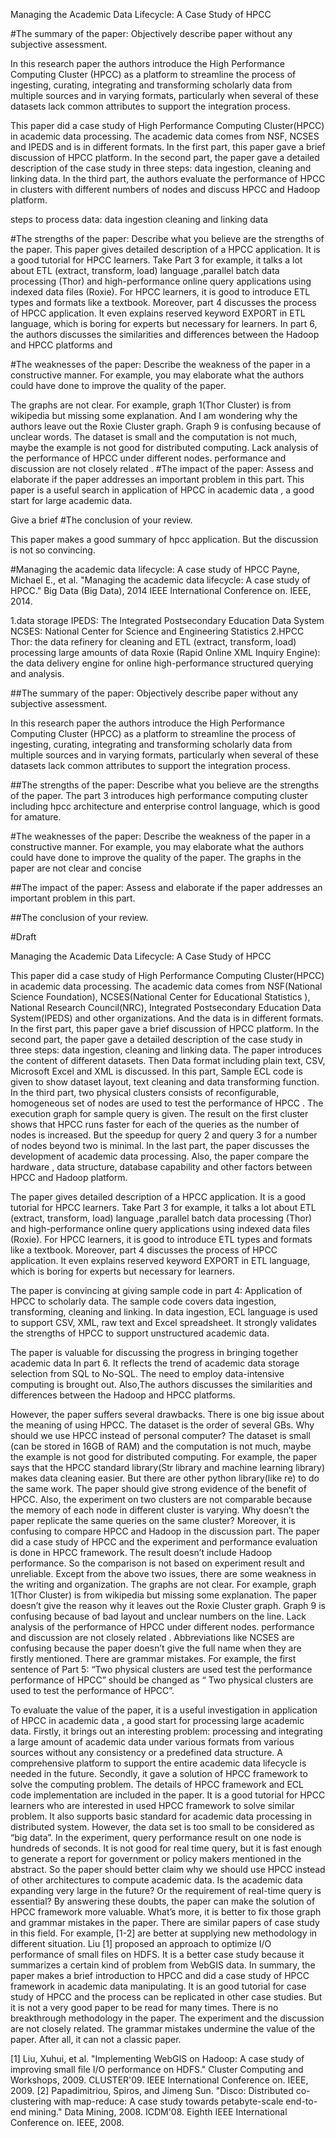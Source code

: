 Managing the Academic Data Lifecycle: A Case Study of HPCC

#The summary of the paper: Objectively describe paper without any subjective assessment.

In this research paper the authors introduce the High Performance Computing Cluster (HPCC) as a platform to streamline the process of ingesting, curating, integrating and transforming scholarly data from multiple sources and in varying formats, particularly when several of these datasets lack common attributes to support the integration process.

This paper did a case study of High Performance Computing Cluster(HPCC) in academic data processing. The academic data comes from NSF, NCSES and IPEDS and is in different formats. In the first part, this paper gave a brief discussion of HPCC platform. In the second part, the paper gave a detailed description of the case study in three steps: data ingestion, cleaning and linking data. In the third part, the authors evaluate the performance of HPCC in clusters with different numbers of nodes and discuss HPCC and Hadoop platform.

steps to process data:
data ingestion
cleaning and linking data


#The strengths of the paper: Describe what you believe are the strengths of the paper.
This paper gives detailed description of a HPCC application. It is a good tutorial for HPCC learners.  Take Part 3 for example, it talks a lot about ETL (extract, transform, load) language ,parallel batch data processing (Thor) and high-performance online query applications using indexed data files (Roxie). For HPCC learners, it is good to introduce ETL types and formats like a textbook. Moreover, part 4 discusses the process of HPCC application. It even explains reserved keyword EXPORT in ETL language, which is boring for experts but necessary for learners.
In part 6, the authors discusses the similarities and differences between the Hadoop and HPCC platforms and 

#The weaknesses of the paper: Describe the weakness of the paper in a constructive manner. For example, you may elaborate what the authors could have done to improve the quality of the paper.

The graphs are not clear. For example, graph 1(Thor Cluster) is from wikipedia but missing some explanation. And I am wondering why the authors leave out the Roxie Cluster graph. Graph 9 is confusing because of unclear words. 
The dataset is small and the computation is not much, maybe the example is not good for distributed computing.
Lack analysis of the performance of HPCC under different nodes.
performance and discussion are not closely related .
#The impact of the paper: Assess and elaborate if the paper addresses an important problem in this part.
This paper is a useful search in application of HPCC in academic data , a good start for large academic data.

Give a brief
#The conclusion of your review.

This paper makes a good summary of hpcc application. But the discussion is not so convincing.


#Managing the academic data lifecycle: A case study of HPCC
Payne, Michael E., et al. "Managing the academic data lifecycle: A case study of HPCC." Big Data (Big Data), 2014 IEEE International Conference on. IEEE, 2014.

1.data storage
IPEDS: The Integrated Postsecondary Education Data System
NCSES: National Center for Science and Engineering Statistics
2.HPCC
Thor: the data refinery for cleaning and ETL (extract, transform, load) processing large amounts of data
Roxie (Rapid Online XML Inquiry Engine): the data delivery engine for online high-performance structured querying and analysis.

##The summary of the paper: Objectively describe paper without any subjective assessment.


In this research paper the authors introduce the High Performance Computing Cluster (HPCC) as a platform to streamline the process of ingesting, curating, integrating and transforming scholarly data from multiple sources and in varying formats, particularly when several of these datasets lack common attributes to support the integration process.

##The strengths of the paper: Describe what you believe are the strengths of the paper.
  The part 3 introduces high performance computing cluster including hpcc architecture and enterprise control language, which is good for amature. 
  
#The weaknesses of the paper: Describe the weakness of the paper in a constructive manner. For example, you may elaborate what the authors could have done to improve the quality of the paper.
The graphs in the paper are not clear and concise
  
##The impact of the paper: Assess and elaborate if the paper addresses an important problem in this part.

##The conclusion of your review.


#Draft

Managing the Academic Data Lifecycle: A Case Study of HPCC 
				
This paper did a case study of High Performance Computing Cluster(HPCC) in academic data processing. The academic data comes from NSF(National Science Foundation), NCSES(National Center for Educational Statistics ), National Research Council(NRC), Integrated Postsecondary Education Data System(IPEDS) and other organizations. And the data is in different formats. In the first part, this paper gave a brief discussion of HPCC platform. In the second part, the paper gave a detailed description of the case study in three steps: data ingestion, cleaning and linking data. The paper introduces the content of different datasets. Then Data format including  plain text, CSV, Microsoft Excel and XML is discussed. In this part, Sample ECL code is given to show dataset layout, text cleaning and data transforming function. In the third part, two physical clusters consists of reconfigurable, homogeneous set of nodes are used to test the performance of HPCC .  The execution graph for sample query is given. The result on the first cluster shows that HPCC runs faster for each of the queries as the number of nodes is increased. But the speedup for query 2 and query 3 for a number of nodes beyond two is minimal. In the last part, the paper discusses the development of academic data processing. Also, the paper compare the hardware , data structure, database capability and other factors between HPCC and Hadoop platform.

The paper gives detailed description of a HPCC application. It is a good tutorial for HPCC learners. Take Part 3 for example, it talks a lot about ETL (extract, transform, load) language ,parallel batch data processing (Thor) and high-performance online query applications using indexed data files (Roxie). For HPCC learners, it is good to introduce ETL types and formats like a textbook. Moreover, part 4 discusses the process of HPCC application. It even explains reserved keyword EXPORT in ETL language, which is boring for experts but necessary for learners.

The paper is convincing at giving sample code in part 4: Application of HPCC to scholarly data. The sample code covers data ingestion, transforming, cleaning and linking. In data ingestion, ECL language is used to support CSV, XML, raw text and Excel spreadsheet.  It strongly validates the strengths of HPCC to support unstructured academic data. 

The paper is valuable for discussing the progress in bringing together academic data In part 6.  It reflects the trend of academic data storage selection from SQL to No-SQL.  The need to employ data-intensive computing is brought out. Also,The authors discusses the similarities and differences between the Hadoop and HPCC platforms.

However, the paper suffers several drawbacks. There is one big issue about the meaning of using HPCC. The dataset is the order of several GBs. Why should we use HPCC instead of personal computer? The dataset is small (can be stored in 16GB of RAM) and the computation is not much, maybe the example is not good for distributed computing.  For example, the paper says that the HPCC standard library(Str library and machine learning library) makes data cleaning easier. But there are other python library(like re) to do the same work. The paper should give strong evidence of the benefit of HPCC. Also, the experiment on two clusters are not comparable because the memory of each node in different cluster is varying. Why doesn’t the paper replicate the same queries on the same cluster?  Moreover, it is confusing to compare HPCC and Hadoop in the discussion part. The paper did a case study of HPCC and the experiment and performance evaluation is done in HPCC framework. The result doesn’t include Hadoop performance. So the comparison is not based on experiment result and unreliable. 
Except from the above two issues, there are some weakness in the writing and organization.
The graphs are not clear. For example, graph 1(Thor Cluster) is from wikipedia but missing some explanation. The paper doesn’t give the reason why it leaves out the Roxie Cluster graph. Graph 9 is confusing because of bad layout and unclear numbers on the line.
Lack analysis of the performance of HPCC under different nodes. performance and discussion are not closely related .
Abbreviations like NCSES are confusing because the paper doesn’t give the full name when they are firstly mentioned.
There are grammar mistakes. For example, the first sentence of Part 5: “Two physical clusters are used test the performance performance of HPCC” should be changed as “ Two physical clusters are used to test the performance of HPCC”. 

To evaluate the value of the paper, it is a useful investigation in application of HPCC in academic data , a good start for processing large academic data. Firstly, it brings out an interesting problem: processing and integrating a large amount of academic data under various formats from various sources without any consistency or a predefined data structure. A comprehensive platform to support the entire academic data lifecycle is needed in the future.   Secondly, it gave a solution of HPCC framework to solve the computing problem. The details of HPCC framework and ECL code implementation are included in the paper. It is a good tutorial for HPCC learners who are interested in used HPCC framework to solve similar problem. It also supports basic standard for academic data processing in distributed system.  However, the data set is too small to be considered as “big data”. In the experiment, query performance result on one node is hundreds of seconds. It is not good for real time query, but it is fast enough to generate a report for government or policy makers mentioned in the abstract. So the paper should better claim why we should use HPCC instead of other architectures to compute academic data. Is the academic data expanding very large in the future? Or the requirement of real-time query is essential? By answering these doubts, the paper can make the solution of HPCC framework more valuable. What’s more, it is better to fix those graph and grammar mistakes in the paper. There are similar papers of case study in this field. For example, [1-2] are better at supplying new methodology in different situation. Liu [1] proposed an approach to optimize I/O performance of small files on HDFS. It is a better case study because it summarizes a certain kind of problem from WebGIS data.
In summary, the paper makes a brief introduction to HPCC and did a case study of HPCC framework in academic data manipulating. It is an good tutorial for case study of HPCC and the process can be replicated in other case studies. But it is not a very good paper to be read for many times. There is no breakthrough methodology in the paper. The experiment and the discussion are not closely related. The grammar mistakes undermine the value of the paper. After all, it can not a classic paper.

[1] Liu, Xuhui, et al. "Implementing WebGIS on Hadoop: A case study of improving small file I/O performance on HDFS." Cluster Computing and Workshops, 2009. CLUSTER'09. IEEE International Conference on. IEEE, 2009.
[2] Papadimitriou, Spiros, and Jimeng Sun. "Disco: Distributed co-clustering with map-reduce: A case study towards petabyte-scale end-to-end mining." Data Mining, 2008. ICDM'08. Eighth IEEE International Conference on. IEEE, 2008.


